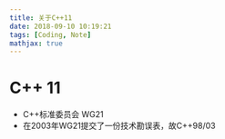 ```yaml
---
title: 关于C++11
date: 2018-09-10 10:19:21
tags: [Coding, Note]
mathjax: true
---
```



# C++ 11

- C++标准委员会 WG21 
- 在2003年WG21提交了一份技术勘误表，故C++98/03